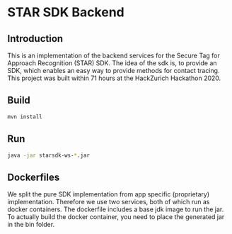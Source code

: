 # STAR SDK Backend
## Introduction
This is an implementation of the backend services for the Secure Tag for Approach Recognition (STAR) SDK. The idea of the sdk is, to provide an SDK, which enables an easy way to provide methods for contact tracing. This project was built within 71 hours at the HackZurich Hackathon 2020.

## Build
```bash
mvn install
```
## Run
```bash
java -jar starsdk-ws-*.jar
```
## Dockerfiles
We split the pure SDK implementation from app specific (proprietary) implementation. Therefore we use two services, both of which run as docker containers. The dockerfile includes a base jdk image to run the jar. To actually build the docker container, you need to place the generated jar in the bin folder.